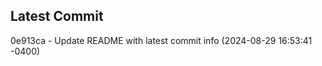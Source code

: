 
## Latest Commit
0e913ca - Update README with latest commit info (2024-08-29 16:53:41 -0400) <Yunxi-Zhou>
